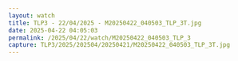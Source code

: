```yaml
---
layout: watch
title: TLP3 - 22/04/2025 - M20250422_040503_TLP_3T.jpg
date: 2025-04-22 04:05:03
permalink: /2025/04/22/watch/M20250422_040503_TLP_3
capture: TLP3/2025/202504/20250421/M20250422_040503_TLP_3T.jpg
---
```

